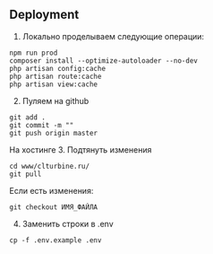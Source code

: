 
## Deployment
1. Локально проделываем следующие операции:
```
npm run prod
composer install --optimize-autoloader --no-dev
php artisan config:cache
php artisan route:cache
php artisan view:cache
```
2. Пуляем на github
```
git add .
git commit -m ""
git push origin master
```

На хостинге
3. Подтянуть изменения
```
cd www/clturbine.ru/
git pull
```
Если есть изменения:
```
git checkout ИМЯ_ФАЙЛА
```

4. Заменить строки в .env
```
cp -f .env.example .env
```

